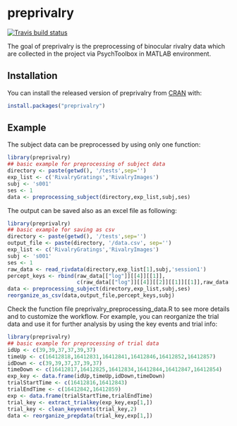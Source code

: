 
<!-- README.md is generated from README.Rmd. Please edit that file -->

# preprivalry

<!-- badges: start -->

[![Travis build
status](https://travis-ci.com/cemreyilmaz/preprivalry.svg?branch=master)](https://travis-ci.com/cemreyilmaz/preprivalry)
<!-- badges: end -->

The goal of preprivalry is the preprocessing of binocular rivalry data
which are collected in the project via PsychToolbox in MATLAB
environment.

## Installation

You can install the released version of preprivalry from
[CRAN](https://CRAN.R-project.org) with:

``` r
install.packages("preprivalry")
```

## Example

The subject data can be preprocessed by using only one function:

``` r
library(preprivalry)
## basic example for preprocessing of subject data
directory <- paste(getwd(), '/tests',sep='')
exp_list <- c('RivalryGratings','RivalryImages')
subj <- 's001'
ses <- 1
data <- preprocessing_subject(directory,exp_list,subj,ses)
```

The output can be saved also as an excel file as following:

``` r
library(preprivalry)
## basic example for saving as csv
directory <- paste(getwd(), '/tests',sep='')
output_file <- paste(directory, '/data.csv', sep='')
exp_list <- c('RivalryGratings','RivalryImages')
subj <- 's001'
ses <- 1
raw_data <- read_rivdata(directory,exp_list[1],subj,'session1')
percept_keys <- rbind(raw_data[["log"]][[4]][[1]],
                      c(raw_data[["log"]][[4]][[2]][[1]][[1]],raw_data[["log"]][[4]][[2]][[2]][[1]]))
data <- preprocessing_subject(directory,exp_list,subj,ses)
reorganize_as_csv(data,output_file,percept_keys,subj)
```

Check the function file preprivalry\_preprocessing\_data.R to see more
details and to customize the workflow. For example, you can reorganize
the trial data and use it for further analysis by using the key events
and trial info:

``` r
library(preprivalry)
## basic example for preprocessing of trial data
idUp <- c(39,39,37,37,39,37)
timeUp <- c(16412818,16412831,16412841,16412846,16412852,16412857)
idDown <- c(39,39,37,37,39,37)
timeDown <- c(16412817,16412825,16412834,16412844,16412847,16412854)
exp_key <- data.frame(idUp,timeUp,idDown,timeDown)
trialStartTime <- c(16412816,16412843)
trialEndTime <- c(16412842,16412859)
exp <- data.frame(trialStartTime,trialEndTime)
trial_key <- extract_trialkey(exp_key,exp[1,])
trial_key <- clean_keyevents(trial_key,2)
data <- reorganize_prepdata(trial_key,exp[1,])
```

